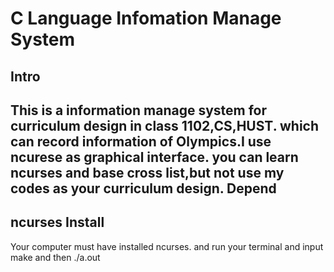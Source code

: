 C Language Infomation Manage System
=======
Intro
-----
This is a information manage system for curriculum design in class 1102,CS,HUST.
which can record information of Olympics.I use ncurese as graphical interface.
you can learn ncurses and base cross list,but not use my codes as your curriculum design.
Depend
------
ncurses
Install
-----
Your computer must have installed ncurses. and run your terminal and input
		make
and then 
		./a.out

